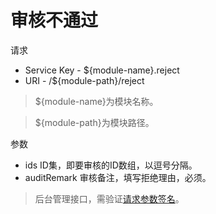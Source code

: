 # 审核不通过

请求
- Service Key - ${module-name}.reject
- URI - /${module-path}/reject
> ${module-name}为模块名称。

> ${module-path}为模块路径。

参数
- ids ID集，即要审核的ID数组，以逗号分隔。
- auditRemark 审核备注，填写拒绝理由，必须。

> 后台管理接口，需验证[请求参数签名](https://github.com/heisedebaise/tephra/blob/master/tephra-ctrl/doc/sign.md)。
